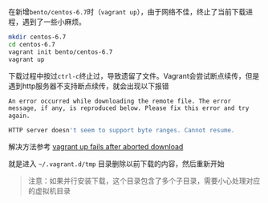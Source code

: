 在新增`bento/centos-6.7`时（`vagrant up`），由于网络不佳，终止了当前下载进程，遇到了一些小麻烦。

```bash
mkdir centos-6.7
cd centos-6.7
vagrant init bento/centos-6.7
vagrant up
```

下载过程中按过`ctrl-c`终止过，导致遗留了文件。Vagrant会尝试断点续传，但是遇到http服务器不支持断点续传，就会出现以下报错

```bash
An error occurred while downloading the remote file. The error
message, if any, is reproduced below. Please fix this error and try
again.

HTTP server doesn't seem to support byte ranges. Cannot resume.
```

解决方法参考 [vagrant up fails after aborted download](https://github.com/mitchellh/vagrant/issues/4479)

就是进入 `~/.vagrant.d/tmp` 目录删除以前下载的内容，然后重新开始

> 注意：如果并行安装下载，这个目录包含了多个子目录，需要小心处理对应的虚拟机目录